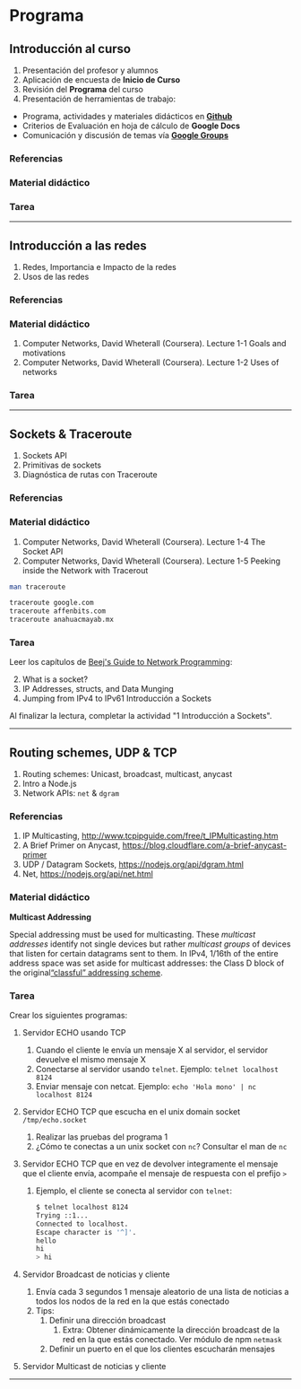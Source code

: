 # Programa

## Introducción al curso

1. Presentación del profesor y alumnos
2. Aplicación de encuesta de **Inicio de Curso**
3. Revisión del **Programa** del curso
4. Presentación de herramientas de trabajo:
  * Programa, actividades y materiales didácticos en **[Github](https://github.com/monosilabo/internet-technologies)**
  * Criterios de Evaluación en hoja de cálculo de **Google Docs**
  * Comunicación y discusión de temas vía **[Google Groups](https://groups.google.com)**

### Referencias

### Material didáctico

### Tarea

---

## Introducción a las redes

1. Redes, Importancia e Impacto de la redes
2. Usos de las redes

### Referencias

### Material didáctico

1. Computer Networks, David Wheterall (Coursera). Lecture 1-1 Goals and motivations
2. Computer Networks, David Wheterall (Coursera). Lecture 1-2 Uses of networks

### Tarea

---

## Sockets & Traceroute

1. Sockets API
2. Primitivas de sockets
3. Diagnóstica de rutas con Traceroute

### Referencias

### Material didáctico

1. Computer Networks, David Wheterall (Coursera). Lecture 1-4 The Socket API
2. Computer Networks, David Wheterall (Coursera). Lecture 1-5 Peeking inside the Network with Tracerout

```bash
man traceroute

traceroute google.com
traceroute affenbits.com
traceroute anahuacmayab.mx
```

### Tarea

Leer los capítulos de [Beej's Guide to Network Programming](http://www.beej.us/guide/bgnet/output/html/multipage/index.html):

2. What is a socket?
3. IP Addresses, structs, and Data Munging
4. Jumping from IPv4 to IPv61 Introducción a Sockets

Al finalizar la lectura, completar la actividad "1 Introducción a Sockets".

---

## Routing schemes, UDP & TCP

1. Routing schemes: Unicast, broadcast, multicast, anycast
2. Intro a Node.js
3. Network APIs: `net` & `dgram`

### Referencias

1. IP Multicasting, http://www.tcpipguide.com/free/t_IPMulticasting.htm
2. A Brief Primer on Anycast, https://blog.cloudflare.com/a-brief-anycast-primer
3. UDP / Datagram Sockets, https://nodejs.org/api/dgram.html
4. Net, https://nodejs.org/api/net.html

### Material didáctico

**Multicast Addressing**

Special addressing must be used for multicasting. These *multicast addresses* identify not single devices but rather *multicast groups* of devices that listen for certain datagrams sent to them. In IPv4, 1/16th of the entire address space was set aside for multicast addresses: the Class D block of the original[“classful” addressing scheme](http://www.tcpipguide.com/free/t_IPClassfulConventionalAddressing.htm).

### Tarea

Crear los siguientes programas:

1. Servidor ECHO usando TCP

   1. Cuando el cliente le envía un mensaje X al servidor, el servidor devuelve el mismo mensaje X
   2. Conectarse al servidor usando `telnet`. Ejemplo: `telnet localhost 8124`
   3. Enviar mensaje con netcat. Ejemplo: `echo 'Hola mono' | nc localhost 8124`

2. Servidor ECHO TCP que escucha en el unix domain socket `/tmp/echo.socket`

   1. Realizar las pruebas del programa 1
   2. ¿Cómo te conectas a un unix socket con `nc`? Consultar el man de `nc`

3. Servidor ECHO TCP que en vez de devolver integramente el mensaje que el cliente envía, acompañe el mensaje de respuesta con el prefijo `>`

   1. Ejemplo, el cliente se conecta al servidor con `telnet`:

      ```bash
      $ telnet localhost 8124
      Trying ::1...
      Connected to localhost.
      Escape character is '^]'.
      hello
      hi
      > hi
      ```

4. Servidor Broadcast de noticias y cliente

   1. Envía cada 3 segundos 1 mensaje aleatorio de una lista de noticias a todos los nodos de la red en la que estás conectado
   2. Tips:
      1. Definir una dirección broadcast
         1. Extra: Obtener dinámicamente la dirección broadcast de la red en la que estás conectado. Ver módulo de npm `netmask`
      2. Definir un puerto en el que los clientes escucharán mensajes

5. Servidor Multicast de noticias y cliente

---